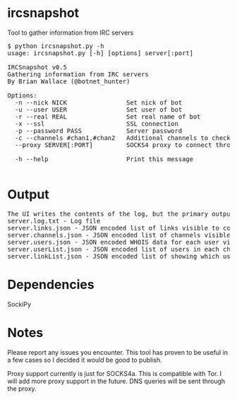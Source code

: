 ircsnapshot
===========

Tool to gather information from IRC servers

<pre>$ python ircsnapshot.py -h
usage: ircsnapshot.py [-h] [options] server[:port]

IRCSnapshot v0.5
Gathering information from IRC servers
By Brian Wallace (@botnet_hunter)

Options:
  -n --nick NICK                Set nick of bot
  -u --user USER                Set user of bot
  -r --real REAL                Set real name of bot
  -x --ssl                      SSL connection
  -p --password PASS            Server password
  -c --channels #chan1,#chan2   Additional channels to check
  --proxy SERVER[:PORT]         SOCKS4 proxy to connect through

  -h --help                     Print this message

</pre>

Output
======
<pre>
The UI writes the contents of the log, but the primary output is to files in the executing directory.
server.log.txt - Log file
server.links.json - JSON encoded list of links visible to connecting user
server.channels.json - JSON encoded list of channels visible on the server
server.users.json - JSON encoded WHOIS data for each user visible on the server
server.userList.json - JSON encoded list of users in each channel
server.linkList.json - JSON encoded list of showing which users are on which links
</pre>

Dependencies
============
SockiPy

Notes
=====
Please report any issues you encounter.  This tool has proven to be useful in a few cases so I decided it would be good to publish.

Proxy support currently is just for SOCKS4a.  This is compatible with Tor.  I will add more proxy support in the future.  DNS queries will be sent through the proxy.

